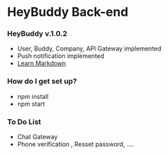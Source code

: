 # HeyBuddy Back-end #

### HeyBuddy v.1.0.2 ###

* User, Buddy, Company, API Gateway implemented
* Push notification implemented
* [Learn Markdown](https://bitbucket.org/tutorials/markdowndemo)

### How do I get set up? ###

* npm install
* npm start


### To Do List ###

* Chat Gateway
* Phone verification , Resset password, ....